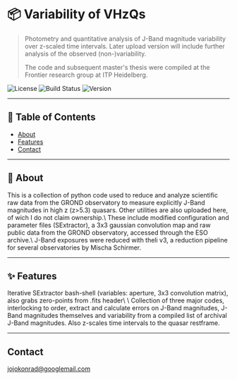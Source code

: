 # 📦 Variability of VHzQs

> Photometry and quantitative analysis of J-Band magnitude variability over z-scaled time intervals. Later upload version will include further analysis of the observed (non-)variability.
>
>The code and subsequent master's thesis were compiled at the Frontier research group at ITP Heidelberg.

![License](https://img.shields.io/github/license/Jonathan-Konrad/jonathan-konrad.github.io?style=flat-square)
![Build Status](https://img.shields.io/github/actions/workflow/status/Jonathan-Konrad/jonathan-konrad.github.io/main.yml)
![Version](https://img.shields.io/github/v/release/Jonathan-Konrad/jonathan-konrad.github.io?include_prereleases)

---

## 🚀 Table of Contents

- [About](#about)
- [Features](#features)
- [Contact](#contact)

---

## 🧠 About

This is a collection of python code used to reduce and analyze scientific raw data from the GROND observatory to measure explicitly J-Band magnitudes in high z (z>5.3) quasars. Other utilities are also uploaded here, of wich I do not claim ownership.\\
These include modified configuration and parameter files (SExtractor), a 3x3 gaussian convolution map and raw public data from the GROND observatory, accessed through the ESO archive.\\
J-Band exposures were reduced with theli v3, a reduction pipeline for several observatories by Mischa Schirmer. 

---

## ✨ Features

Iterative SExtractor bash-shell (variables: aperture, 3x3 convolution matrix), also grabs zero-points from .fits header\\
\\
Collection of three major codes, interlocking to order, extract and calculate errors on J-Band magnitudes, J-Band magnitudes themselves and variability from a compiled list of archival J-Band magnitudes. Also z-scales time intervals to the quasar restframe.

---
##   Contact

jojokonrad@googlemail.com
